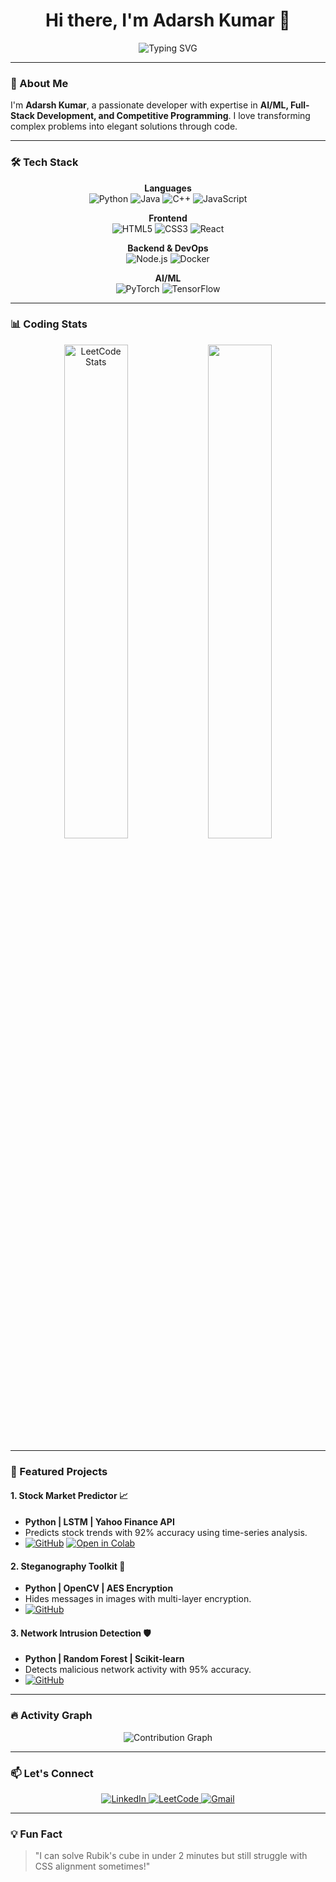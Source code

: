 <h1 align="center">Hi there, I'm Adarsh Kumar 👋</h1>
<p align="center">
  <img src="https://readme-typing-svg.demolab.com?font=Fira+Code&duration=2000&pause=1000&center=true&vCenter=true&width=435&lines=AI+Researcher+%7C+Full-Stack+Developer;LeetCode+Expert+%7C+Open-Source+Contributor;Building+Intelligent+Systems+%F0%9F%92%BB" alt="Typing SVG" />
</p>

---

### 🚀 About Me

I'm **Adarsh Kumar**, a passionate developer with expertise in **AI/ML, Full-Stack Development, and Competitive Programming**. I love transforming complex problems into elegant solutions through code.

---

### 🛠 Tech Stack

<div align="center">

**Languages**  
<img src="https://img.shields.io/badge/Python-3776AB?style=for-the-badge&logo=python&logoColor=white" alt="Python" />
<img src="https://img.shields.io/badge/Java-ED8B00?style=for-the-badge&logo=openjdk&logoColor=white" alt="Java" />
<img src="https://img.shields.io/badge/C++-00599C?style=for-the-badge&logo=c%2B%2B&logoColor=white" alt="C++" />
<img src="https://img.shields.io/badge/JavaScript-F7DF1E?style=for-the-badge&logo=javascript&logoColor=black" alt="JavaScript" />

**Frontend**  
<img src="https://img.shields.io/badge/HTML5-E34F26?style=for-the-badge&logo=html5&logoColor=white" alt="HTML5" />
<img src="https://img.shields.io/badge/CSS3-1572B6?style=for-the-badge&logo=css3&logoColor=white" alt="CSS3" />
<img src="https://img.shields.io/badge/React-61DAFB?style=for-the-badge&logo=react&logoColor=black" alt="React" />

**Backend & DevOps**  
<img src="https://img.shields.io/badge/Node.js-339933?style=for-the-badge&logo=nodedotjs&logoColor=white" alt="Node.js" />
<img src="https://img.shields.io/badge/Docker-2496ED?style=for-the-badge&logo=docker&logoColor=white" alt="Docker" />

**AI/ML**  
<img src="https://img.shields.io/badge/PyTorch-EE4C2C?style=for-the-badge&logo=pytorch&logoColor=white" alt="PyTorch" />
<img src="https://img.shields.io/badge/TensorFlow-FF6F00?style=for-the-badge&logo=tensorflow&logoColor=white" alt="TensorFlow" />

</div>

---

### 📊 Coding Stats

<p align="center">
  <img src="https://leetcard.jacoblin.cool/adarshcollab?theme=dark&font=Roboto" width="45%" alt="LeetCode Stats" />
  <img src="https://github-readme-stats.vercel.app/api?username=ADARSH685-BOT&show_icons=true&theme=radical" width="45%" />
</p>

---

### 🌟 Featured Projects

#### 1. **Stock Market Predictor 📈**  
   - **Python | LSTM | Yahoo Finance API**  
   - Predicts stock trends with 92% accuracy using time-series analysis.  
   - [![GitHub](https://img.shields.io/badge/Code-181717?style=flat&logo=github)](https://github.com/ADARSH685-BOT/Stock-Predictor) 
   [![Open in Colab](https://img.shields.io/badge/Try_in_Colab-F9AB00?style=flat&logo=google-colab)](https://colab.research.google.com/github/ADARSH685-BOT/Stock-Predictor)

#### 2. **Steganography Toolkit 🔐**  
   - **Python | OpenCV | AES Encryption**  
   - Hides messages in images with multi-layer encryption.  
   - [![GitHub](https://img.shields.io/badge/Code-181717?style=flat&logo=github)](https://github.com/ADARSH685-BOT/Steganography-Toolkit)

#### 3. **Network Intrusion Detection 🛡️**  
   - **Python | Random Forest | Scikit-learn**  
   - Detects malicious network activity with 95% accuracy.  
   - [![GitHub](https://img.shields.io/badge/Code-181717?style=flat&logo=github)](https://github.com/ADARSH685-BOT/Network-IDS)

---

### 🔥 Activity Graph

<p align="center">
  <img src="https://github-readme-activity-graph.vercel.app/graph?username=AdARSH685-BOT&theme=github-dark" alt="Contribution Graph" />
</p>

---

### 📫 Let's Connect

<p align="center">
  <a href="https://www.linkedin.com/in/adarsh-kumar-300061331/">
    <img src="https://img.shields.io/badge/LinkedIn-0A66C2?style=for-the-badge&logo=linkedin&logoColor=white" alt="LinkedIn" />
  </a>
  <a href="https://leetcode.com/u/adarshcollab/">
    <img src="https://img.shields.io/badge/LeetCode-FFA116?style=for-the-badge&logo=leetcode&logoColor=black" alt="LeetCode" />
  </a>
  <a href="mailto:adarshcollab09@gmail.com">
    <img src="https://img.shields.io/badge/Gmail-EA4335?style=for-the-badge&logo=gmail&logoColor=white" alt="Gmail" />
  </a>
</p>

---

### 💡 Fun Fact

> "I can solve Rubik's cube in under 2 minutes but still struggle with CSS alignment sometimes!"
